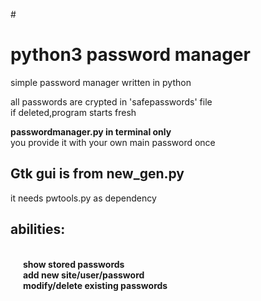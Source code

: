 
#<h1> python3 password manager</h1>
simple password manager written in python<br>

all passwords are crypted in 'safepasswords' file<br>
if deleted,program starts fresh<br>

<b>passwordmanager.py in terminal only</b><br>
you provide it with your own main password once<br>

<h2>Gtk gui is from new_gen.py</h2>
it needs pwtools.py as dependency<br>


<h2><b>abilities:</h2><br>
&nbsp;&nbsp;&nbsp;&nbsp;&nbsp; show stored passwords<br>
&nbsp;&nbsp;&nbsp;&nbsp;&nbsp; add new site/user/password<br>
&nbsp;&nbsp;&nbsp;&nbsp;&nbsp; modify/delete existing passwords</b><br>


